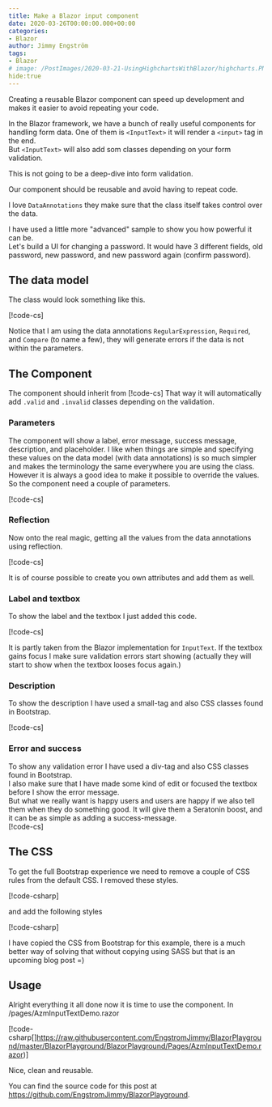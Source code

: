 ```yaml
---
title: Make a Blazor input component
date: 2020-03-26T00:00:00.000+00:00
categories:
- Blazor
author: Jimmy Engström
tags:
- Blazor
# image: /PostImages/2020-03-21-UsingHighchartsWithBlazor/highcharts.PNG
hide:true
---
```


Creating a reusable Blazor component can speed up development and makes it easier to avoid repeating your code.

In the Blazor framework, we have a bunch of really useful components for handling form data.
One of them is ```<InputText>``` it will render a ```<input>``` tag in the end.  
But ```<InputText>``` will also add som classes depending on your form validation.

This is not going to be a deep-dive into form validation.

Our component should be reusable and avoid having to repeat code.

I love ```DataAnnotations``` they make sure that the class itself takes control over the data.

I have used a little more "advanced" sample to show you how powerful it can be.  
Let's build a UI for changing a password.
It would have 3 different fields, old password, new password, and new password again (confirm password).

## The data model

The class would look something like this.

[!code-cs[](https://raw.githubusercontent.com/EngstromJimmy/BlazorPlayground/master/BlazorPlayground/BlazorPlayground/Components/ChangePasswordViewModel.cs?name=PasswordClass)]

Notice that I am using the data annotations ```RegularExpression```, ```Required```, and ```Compare``` (to name a few), they will generate errors if the data is not within the parameters.

## The Component

The component should inherit from 
[!code-cs[](https://raw.githubusercontent.com/EngstromJimmy/BlazorPlayground/master/BlazorPlayground/BlazorPlayground/Components/AzmInputText.razor?name=Inherits)]
That way it will automatically add ```.valid``` and ```.invalid``` classes depending on the validation.

### Parameters
The component will show a label, error message, success message, description, and placeholder.
I like when things are simple and specifying these values on the data model (with data annotations) is so much simpler and makes the terminology the same everywhere you are using the class.
However it is always a good idea to make it possible to override the values.
So the component need a couple of parameters.

[!code-cs[](https://raw.githubusercontent.com/EngstromJimmy/BlazorPlayground/master/BlazorPlayground/BlazorPlayground/Components/AzmInputText.razor?name=Parameters)]

### Reflection

Now onto the real magic, getting all the values from the data annotations using reflection.

[!code-cs[](https://raw.githubusercontent.com/EngstromJimmy/BlazorPlayground/master/BlazorPlayground/BlazorPlayground/Components/AzmInputText.razor?name=Reflection)]

It is of course possible to create you own attributes and add them as well.

### Label and textbox
To show the label and the textbox I just added this code.

[!code-cs[](https://raw.githubusercontent.com/EngstromJimmy/BlazorPlayground/master/BlazorPlayground/BlazorPlayground/Components/AzmInputText.razor?name=LabelAndInput)]

It is partly taken from the Blazor implementation for ```InputText```.
If the textbox gains focus I make sure validation errors start showing (actually they will start to show when the textbox looses focus again.)

### Description

To show the description I have used a small-tag and also CSS classes found in Bootstrap.

[!code-cs[](https://raw.githubusercontent.com/EngstromJimmy/BlazorPlayground/master/BlazorPlayground/BlazorPlayground/Components/AzmInputText.razor?name=Description)]

### Error and success

To show any validation error I have used a div-tag and also CSS classes found in Bootstrap.  
I also make sure that I have made some kind of edit or focused the textbox before I show the error message.  
But what we really want is happy users and users are happy if we also tell them when they do something good.
It will give them a Seratonin boost, and it can be as simple as adding a success-message.  
[!code-cs[](https://raw.githubusercontent.com/EngstromJimmy/BlazorPlayground/master/BlazorPlayground/BlazorPlayground/Components/AzmInputText.razor?name=Description)]

## The CSS

To get the full Bootstrap experience we need to remove a couple of CSS rules from the default CSS.
I removed these styles.

[!code-csharp[](https://raw.githubusercontent.com/EngstromJimmy/BlazorPlayground/master/BlazorPlayground/BlazorPlayground/wwwroot/css/site.css?name=RemoveCSS)]

and add the following styles

[!code-csharp[](https://raw.githubusercontent.com/EngstromJimmy/BlazorPlayground/master/BlazorPlayground/BlazorPlayground/wwwroot/css/AzmTextInput.css)]

I have copied the CSS from Bootstrap for this example, there is a much better way of solving that without copying using SASS but that is an upcoming blog post =)

## Usage

Alright everything it all done now it is time to use the component.
In /pages/AzmInputTextDemo.razor

[!code-csharp[]https://raw.githubusercontent.com/EngstromJimmy/BlazorPlayground/master/BlazorPlayground/BlazorPlayground/Pages/AzmInputTextDemo.razor)]

Nice, clean and reusable.

You can find the source code for this post at https://github.com/EngstromJimmy/BlazorPlayground.